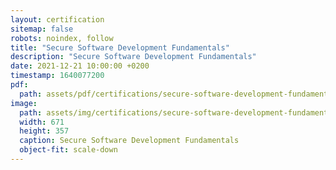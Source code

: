 ```yaml
---
layout: certification
sitemap: false
robots: noindex, follow
title: "Secure Software Development Fundamentals"
description: "Secure Software Development Fundamentals"
date: 2021-12-21 10:00:00 +0200
timestamp: 1640077200
pdf:
  path: assets/pdf/certifications/secure-software-development-fundamentals.pdf
image:
  path: assets/img/certifications/secure-software-development-fundamentals.webp
  width: 671
  height: 357
  caption: Secure Software Development Fundamentals
  object-fit: scale-down
---
```

